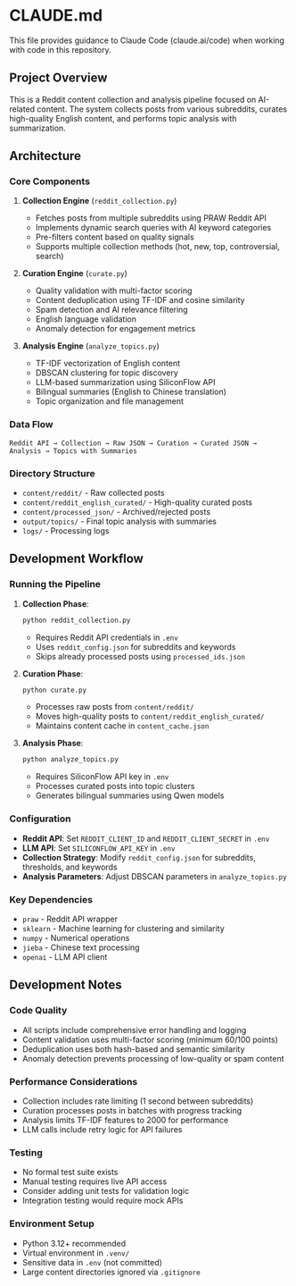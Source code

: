 # CLAUDE.md

This file provides guidance to Claude Code (claude.ai/code) when working with code in this repository.

## Project Overview

This is a Reddit content collection and analysis pipeline focused on AI-related content. The system collects posts from various subreddits, curates high-quality English content, and performs topic analysis with summarization.

## Architecture

### Core Components

1. **Collection Engine** (`reddit_collection.py`)
   - Fetches posts from multiple subreddits using PRAW Reddit API
   - Implements dynamic search queries with AI keyword categories
   - Pre-filters content based on quality signals
   - Supports multiple collection methods (hot, new, top, controversial, search)

2. **Curation Engine** (`curate.py`)
   - Quality validation with multi-factor scoring
   - Content deduplication using TF-IDF and cosine similarity
   - Spam detection and AI relevance filtering
   - English language validation
   - Anomaly detection for engagement metrics

3. **Analysis Engine** (`analyze_topics.py`)
   - TF-IDF vectorization of English content
   - DBSCAN clustering for topic discovery
   - LLM-based summarization using SiliconFlow API
   - Bilingual summaries (English to Chinese translation)
   - Topic organization and file management

### Data Flow

```
Reddit API → Collection → Raw JSON → Curation → Curated JSON → Analysis → Topics with Summaries
```

### Directory Structure

- `content/reddit/` - Raw collected posts
- `content/reddit_english_curated/` - High-quality curated posts
- `content/processed_json/` - Archived/rejected posts
- `output/topics/` - Final topic analysis with summaries
- `logs/` - Processing logs

## Development Workflow

### Running the Pipeline

1. **Collection Phase**:
   ```bash
   python reddit_collection.py
   ```
   - Requires Reddit API credentials in `.env`
   - Uses `reddit_config.json` for subreddits and keywords
   - Skips already processed posts using `processed_ids.json`

2. **Curation Phase**:
   ```bash
   python curate.py
   ```
   - Processes raw posts from `content/reddit/`
   - Moves high-quality posts to `content/reddit_english_curated/`
   - Maintains content cache in `content_cache.json`

3. **Analysis Phase**:
   ```bash
   python analyze_topics.py
   ```
   - Requires SiliconFlow API key in `.env`
   - Processes curated posts into topic clusters
   - Generates bilingual summaries using Qwen models

### Configuration

- **Reddit API**: Set `REDDIT_CLIENT_ID` and `REDDIT_CLIENT_SECRET` in `.env`
- **LLM API**: Set `SILICONFLOW_API_KEY` in `.env`
- **Collection Strategy**: Modify `reddit_config.json` for subreddits, thresholds, and keywords
- **Analysis Parameters**: Adjust DBSCAN parameters in `analyze_topics.py`

### Key Dependencies

- `praw` - Reddit API wrapper
- `sklearn` - Machine learning for clustering and similarity
- `numpy` - Numerical operations
- `jieba` - Chinese text processing
- `openai` - LLM API client

## Development Notes

### Code Quality
- All scripts include comprehensive error handling and logging
- Content validation uses multi-factor scoring (minimum 60/100 points)
- Deduplication uses both hash-based and semantic similarity
- Anomaly detection prevents processing of low-quality or spam content

### Performance Considerations
- Collection includes rate limiting (1 second between subreddits)
- Curation processes posts in batches with progress tracking
- Analysis limits TF-IDF features to 2000 for performance
- LLM calls include retry logic for API failures

### Testing
- No formal test suite exists
- Manual testing requires live API access
- Consider adding unit tests for validation logic
- Integration testing would require mock APIs

### Environment Setup
- Python 3.12+ recommended
- Virtual environment in `.venv/`
- Sensitive data in `.env` (not committed)
- Large content directories ignored via `.gitignore`